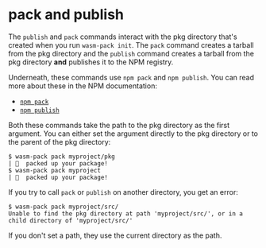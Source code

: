 # pack and publish 

The `publish` and `pack` commands interact with the pkg directory that's 
created when you run `wasm-pack init`. The `pack` command creates a tarball
from the pkg directory and the `publish` command creates a tarball from the 
pkg directory __and__ publishes it to the NPM registry. 

Underneath, these commands use `npm pack` and `npm publish`. You can read
more about these in the NPM documentation:

- [`npm pack`](https://docs.npmjs.com/cli/pack)
- [`npm publish`](https://docs.npmjs.com/cli/publish)

Both these commands take the path to the pkg directory as the first argument. 
You can either set the argument directly to the pkg directory or to the parent 
of the pkg directory:

```
$ wasm-pack pack myproject/pkg
| 🎒  packed up your package!
$ wasm-pack pack myproject
| 🎒  packed up your package!
```

If you try to call `pack` or `publish` on another directory, you get an error:

```
$ wasm-pack pack myproject/src/
Unable to find the pkg directory at path 'myproject/src/', or in a child directory of 'myproject/src/'
```

If you don't set a path, they use the current directory as the path.